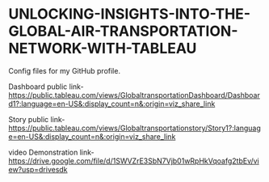 # UNLOCKING-INSIGHTS-INTO-THE-GLOBAL-AIR-TRANSPORTATION-NETWORK-WITH-TABLEAU
Config files for my GitHub profile.

Dashboard public link-https://public.tableau.com/views/GlobaltransportationDashboard/Dashboard1?:language=en-US&:display_count=n&:origin=viz_share_link

Story public link-https://public.tableau.com/views/Globaltransportationstory/Story1?:language=en-US&:display_count=n&:origin=viz_share_link

video Demonstration link-https://drive.google.com/file/d/1SWVZrE3SbN7Vjb01wRpHkVqoafg2tbEv/view?usp=drivesdk
